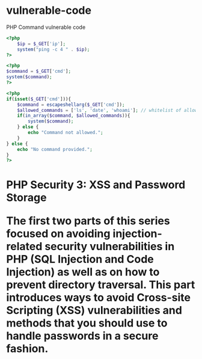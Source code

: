 # vulnerable-code

<p1/> PHP Command vulnerable code <p1/>
    
```php
<?php
    $ip = $_GET['ip'];
    system("ping -c 4 " . $ip);
?>
```

```php
<?php
$command = $_GET['cmd'];
system($command);
?>
```

```php
<?php
if(isset($_GET['cmd'])){
    $command = escapeshellarg($_GET['cmd']);
    $allowed_commands = ['ls', 'date', 'whoami']; // whitelist of allowed commands
    if(in_array($command, $allowed_commands)){
        system($command);
    } else {
        echo "Command not allowed.";
    }
} else {
    echo "No command provided.";
}
?>
```
<h1>
PHP Security 3: XSS and Password Storage

The first two parts of this series focused on avoiding injection-related security vulnerabilities in PHP (SQL Injection and Code Injection) as well as on how to prevent directory traversal. This part introduces ways to avoid Cross-site Scripting (XSS) vulnerabilities and methods that you should use to handle passwords in a secure fashion.</h1>
